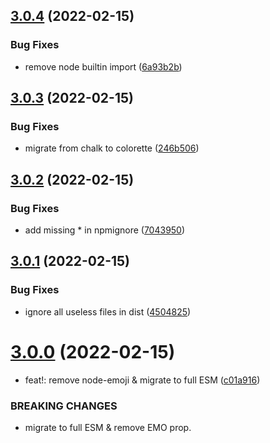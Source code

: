 ## [3.0.4](https://github.com/ivangabriele/bhala/compare/v3.0.3...v3.0.4) (2022-02-15)


### Bug Fixes

* remove node builtin import ([6a93b2b](https://github.com/ivangabriele/bhala/commit/6a93b2b9ed452e2ee9732c36bf0a6bf0cc226bf8))

## [3.0.3](https://github.com/ivangabriele/bhala/compare/v3.0.2...v3.0.3) (2022-02-15)


### Bug Fixes

* migrate from chalk to colorette ([246b506](https://github.com/ivangabriele/bhala/commit/246b506ebc71b69c1c9436e9445a159d21d0101e))

## [3.0.2](https://github.com/ivangabriele/bhala/compare/v3.0.1...v3.0.2) (2022-02-15)


### Bug Fixes

* add missing * in npmignore ([7043950](https://github.com/ivangabriele/bhala/commit/7043950a09731c4a521523fade4c7327952cea12))

## [3.0.1](https://github.com/ivangabriele/bhala/compare/v3.0.0...v3.0.1) (2022-02-15)


### Bug Fixes

* ignore all useless files in dist ([4504825](https://github.com/ivangabriele/bhala/commit/45048254c31e3a813e8c19c8738cc36d9aa95e5a))

# [3.0.0](https://github.com/ivangabriele/bhala/compare/v2.1.0...v3.0.0) (2022-02-15)


* feat!: remove node-emoji & migrate to full ESM ([c01a916](https://github.com/ivangabriele/bhala/commit/c01a916ec68d1cf271e582a414f072dec70c644c))


### BREAKING CHANGES

* migrate to full ESM & remove EMO prop.
